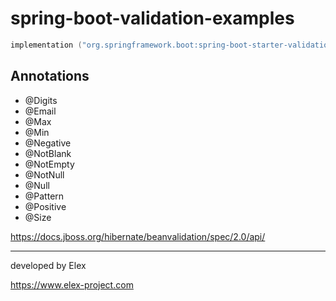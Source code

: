 # spring-boot-validation-examples

```kotlin
implementation ("org.springframework.boot:spring-boot-starter-validation")
```

## Annotations

* @Digits
* @Email
* @Max
* @Min
* @Negative
* @NotBlank
* @NotEmpty
* @NotNull
* @Null
* @Pattern
* @Positive
* @Size

https://docs.jboss.org/hibernate/beanvalidation/spec/2.0/api/



---
developed by Elex

https://www.elex-project.com
